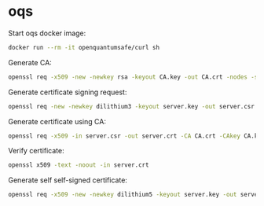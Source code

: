 # oqs


Start oqs docker image:
```bash
docker run --rm -it openquantumsafe/curl sh
```

Generate CA:
```bash
openssl req -x509 -new -newkey rsa -keyout CA.key -out CA.crt -nodes -subj "/CN=Post-Quantum CA" -days 365
```

Generate certificate signing request:
```bash
openssl req -new -newkey dilithium3 -keyout server.key -out server.csr -nodes -subj "/CA=localhost" -addext "subjectAltName = DNS:localhost"
```

Generate certificate using CA:
```bash
openssl req -x509 -in server.csr -out server.crt -CA CA.crt -CAkey CA.key -days 365 -copy_extensions copy
```

Verify certificate:
```bash
openssl x509 -text -noout -in server.crt
```

Generate self self-signed certificate:
```bash
openssl req -x509 -new -newkey dilithium5 -keyout server.key -out server.crt -nodes -days 365 -subj "/CN=Post-Quantum CA"
```
